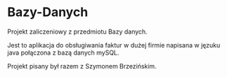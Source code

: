 # Bazy-Danych

Projekt zaliczeniowy z przedmiotu Bazy danych. 

Jest to aplikacja do obsługiwania faktur w dużej firmie napisana w jęzuku java połączona z bazą danych mySQL. 

Projekt pisany był razem z Szymonem Brzezińskim.

